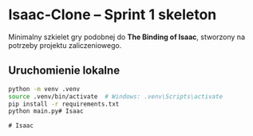 # Isaac‑Clone – Sprint 1 skeleton

Minimalny szkielet gry podobnej do **The Binding of Isaac**, stworzony na potrzeby projektu zaliczeniowego.

## Uruchomienie lokalne
```bash
python -m venv .venv
source .venv/bin/activate  # Windows: .venv\Scripts\activate
pip install -r requirements.txt
python main.py#   I s a a c  
 #   I s a a c  
 